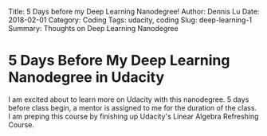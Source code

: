 Title: 5 Days before my Deep Learning Nanodegree!
Author: Dennis Lu
Date: 2018-02-01
Category: Coding
Tags: udacity, coding
Slug: deep-learning-1
Summary: Thoughts on Deep Learning Nanodegree

# 5 Days Before My Deep Learning Nanodegree in Udacity

I am excited about to learn more on Udacity with this nanodegree. 5 days before class begin, a mentor is assigned to me for the duration of the class. I am preping this course by finishing up Udacity's Linear Algebra Refreshing Course. 